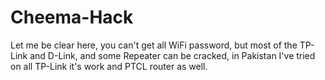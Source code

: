# Cheema-Hack
Let me be clear here, you can't get all WiFi password, but most of the TP-Link and D-Link, and some Repeater can be cracked, in Pakistan I've tried on all TP-Link it's work and PTCL router as well.
